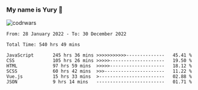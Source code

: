 ### My name is Yury 👋 
![codrwars](https://www.codewars.com/users/litury/badges/micro) 


<!--START_SECTION:waka-->

```text
From: 28 January 2022 - To: 30 December 2022

Total Time: 540 hrs 49 mins

JavaScript       245 hrs 36 mins >>>>>>>>>>>--------------   45.41 %
CSS              105 hrs 26 mins >>>>>--------------------   19.50 %
HTML             97 hrs 59 mins  >>>>>--------------------   18.12 %
SCSS             60 hrs 42 mins  >>>----------------------   11.22 %
Vue.js           15 hrs 33 mins  >------------------------   02.88 %
JSON             9 hrs 14 mins   -------------------------   01.71 %
```

<!--END_SECTION:waka-->

